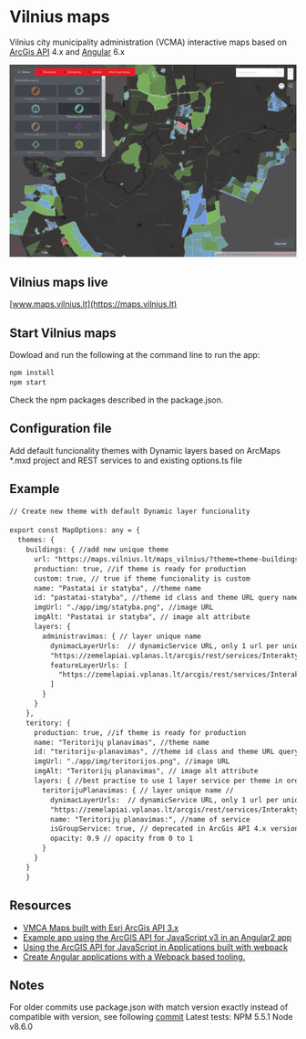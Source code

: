 # Vilnius maps

Vilnius city municipality administration (VCMA) interactive maps based on [ArcGis API] 4.x and [Angular] 6.x

![screenshot](https://raw.githubusercontent.com/anged/vm-ng/master/sreenshot.png)

## Vilnius maps live
[www.maps.vilnius.lt](https://maps.vilnius.lt)

## Start Vilnius maps
Dowload and run the following at the command line to run the app:
```bash
npm install
npm start
```
Check the npm packages described in the package.json.

## Configuration file
Add default funcionality themes with Dynamic layers based on ArcMaps *.mxd project and REST services to and existing options.ts file


## Example
``` HTML
// Create new theme with default Dynamic layer funcionality

export const MapOptions: any = {
  themes: {
    buildings: { //add new unique theme
      url: "https://maps.vilnius.lt/maps_vilnius/?theme=theme-buildings", // while migrating to ArcGis 4.x is not completely finished use url for static navigation to ArcGis 3.x app
      production: true, //if theme is ready for production
      custom: true, // true if theme funcionality is custom
      name: "Pastatai ir statyba", //theme name
      id: "pastatai-statyba", //theme id class and theme URL query name
      imgUrl: "./app/img/statyba.png", //image URL
      imgAlt: "Pastatai ir statyba", // image alt attribute
      layers: {
        administravimas: { // layer unique name
          dynimacLayerUrls:  // dynamicService URL, only 1 url per uniquer Layer
          "https://zemelapiai.vplanas.lt/arcgis/rest/services/Interaktyvus_zemelapis/Pastatu_administravimas/MapServer",
          featureLayerUrls: [
            "https://zemelapiai.vplanas.lt/arcgis/rest/services/Interaktyvus_zemelapis/Pastatu_administravimas/MapServer/1"
          ]
        }
      }
    },
    teritory: {
      production: true, //if theme is ready for production
      name: "Teritorijų planavimas", //theme name
      id: "teritoriju-planavimas", //theme id class and theme URL query name
      imgUrl: "./app/img/teritorijos.png", //image URL
      imgAlt: "Teritorijų planavimas", // image alt attribute
      layers: { //best practise to use 1 layer service per theme in order to save as much as possible ArcSOC processes, multiple layers works as well.
        teritorijuPlanavimas: { // layer unique name //
          dynimacLayerUrls:  // dynamicService URL, only 1 url per uniquer Layer
          "https://zemelapiai.vplanas.lt/arcgis/rest/services/Interaktyvus_zemelapis/Teritoriju_planavimas/MapServer",
          name: "Teritorijų planavimas:", //name of service
          isGroupService: true, // deprecated in ArcGis API 4.x version
          opacity: 0.9 // opacity from 0 to 1
        }
      }
    }
	}

```

## Resources
* [VMCA Maps built with Esri ArcGis API 3.x ](https://github.com/anged/vm)
* [Example app using the ArcGIS API for JavaScript v3 in an Angular2 app ](https://github.com/tomwayson/angular2-esri-example)
* [Using the ArcGIS API for JavaScript in Applications built with webpack](http://tomwayson.com/2016/11/27/using-the-arcgis-api-for-javascript-in-applications-built-with-webpack/)
* [Create Angular applications with a Webpack based tooling.](https://angular.io/docs/ts/latest/guide/webpack.html)

## Notes
For older commits use package.json with match version exactly instead of compatible with version, see following [commit](https://github.com/anged/vm-ng/commit/f581b1e5a53b3a99a8f0d2bd8583cd2a37706c6d)
Latest tests:
NPM 5.5.1
Node v8.6.0  

[Angular]:https://angular.io/
[ArcGis API]:https://developers.arcgis.com/javascript/
